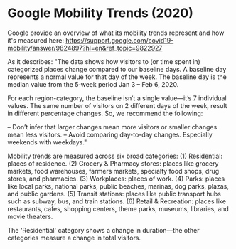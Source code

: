 # Google Mobility Trends (2020)

Google provide an overview of what its mobility trends represent and how it's measured here: https://support.google.com/covid19-mobility/answer/9824897?hl=en&ref_topic=9822927

As it describes:
"The data shows how visitors to (or time spent in) categorized places change compared to our baseline days. A baseline day represents a normal value for that day of the week. The baseline day is the median value from the 5‑week period Jan 3 – Feb 6, 2020.

For each region-category, the baseline isn’t a single value—it’s 7 individual values. The same number of visitors on 2 different days of the week, result in different percentage changes. So, we recommend the following:

– Don’t infer that larger changes mean more visitors or smaller changes mean less visitors.
– Avoid comparing day-to-day changes. Especially weekends with weekdays."

Mobility trends are measured across six broad categories:
(1) Residential: places of residence.
(2) Grocery & Pharmacy stores: places like grocery markets, food warehouses, farmers markets, specialty food shops, drug stores, and pharmacies.
(3) Workplaces: places of work.
(4) Parks: places like local parks, national parks, public beaches, marinas, dog parks, plazas, and public gardens.
(5) Transit stations: places like public transport hubs such as subway, bus, and train stations.
(6) Retail & Recreation: places like restaurants, cafes, shopping centers, theme parks, museums, libraries, and movie theaters.

The 'Residential' category shows a change in duration—the other categories measure a change in total visitors.